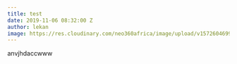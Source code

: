 ```yaml
---
title: test
date: 2019-11-06 08:32:00 Z
author: lekan
image: https://res.cloudinary.com/neo360africa/image/upload/v1572604699/NEO360%20BLOG/small_biz_big_3_xqr74j.jpg
---
```


anvjhdaccwww